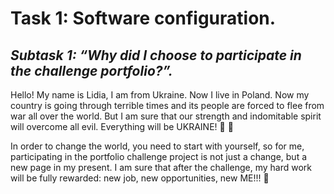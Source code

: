 # **Task 1: Software configuration.**

## ***Subtask 1: “Why did I choose to participate in the challenge portfolio?”.***

Hello! My name is Lidia, I am from Ukraine. Now I live in Poland. Now my country is going through terrible times and its people are forced to flee from war all over the world. But I am sure that our strength and indomitable spirit will overcome all evil. Everything will be UKRAINE! :blue_heart: :yellow_heart:

In order to change the world, you need to start with yourself, so for me, participating in the portfolio challenge project is not just a change, but a new page in my present. I am sure that after the challenge, my hard work will be fully rewarded: new job, new opportunities, new ME!!! :muscle: